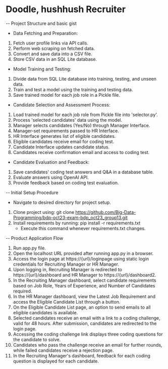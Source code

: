 # Doodle, hushhush Recruiter

-- Project Structure and basic gist
  - Data Fetching and Preparation:
  1. Fetch user profile links via API calls.
  2. Perform web scraping on fetched data.
  3. Convert and save data into a CSV file.
  4. Store CSV data in an SQL Lite database.

  - Model Training and Testing:
  1. Divide data from SQL Lite database into training, testing, and unseen data.
  2. Train and test a model using the training and testing data.
  3. Save trained model for each job role in a Pickle file.

  - Candidate Selection and Assessment Process:
  1. Load trained model for each job role from Pickle file into 'selector.py'.
  2. Process 'selected candidates' data using the model.
  3. Manager selects candidates (Yes/No) through Manager Interface.
  4. Manager-set requirements passed to HR Interface.
  5. HR Interface generates list of eligible candidates.
  6. Eligible candidates receive email for coding test.
  7. Candidate Interface updates candidate status.
  8. Candidates receive confirmation email and access to coding test.

  - Candidate Evaluation and Feedback:
  1. Save candidates' coding test answers and Q&A in a database table.
  2. Evaluate answers using OpenAI API.
  3. Provide feedback based on coding test evaluation.
   
-- Initial Setup Procedure 
   - Navigate to desired directory for project setup.
  1. Clone project using: git clone https://github.com/Big-Data-Programming/bdp-oct23-exam-bdp_oct23_group13.git
  2. Install requirements by running: pip install -r requirements.txt
      - Execute this command whenever requirements.txt changes.

-- Product Application Flow
  1. Run app.py file.
  2. Open the localhost URL provided after running app.py in a browser.
  3. Access the login page at https://{url}/loginpage using static login credentials for Recruiting Manager or HR Manager.
  4. Upon logging in, Recruiting Manager is redirected to https://{url}/dashboard and HR Manager to https://{url}/dashboard2.
  5. In the Recruiting Manager dashboard, select candidate requirements based on Job Role, Years of Experience, and Number of Candidates required.
  6. In the HR Manager dashboard, view the Latest Job Requirement and access the Eligible Candidate List through a button.
  7. On the Eligible Candidate List page, an option to send emails to all eligible candidates is available.
  8. Selected candidates receive an email with a link to a coding challenge, valid for 48 hours. After submission, candidates are redirected to the login page.
  9. Accessing the coding challenge link displays three coding questions for the candidate to solve.
  10. Candidates who pass the challenge receive an email for further rounds, while failed candidates receive a rejection page.
  11. In the Recruiting Manager's dashboard, feedback for each coding question is displayed for each candidate.
